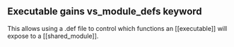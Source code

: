 ## Executable gains vs_module_defs keyword

This allows using a .def file to control which functions an [[executable]] will
expose to a [[shared_module]].
